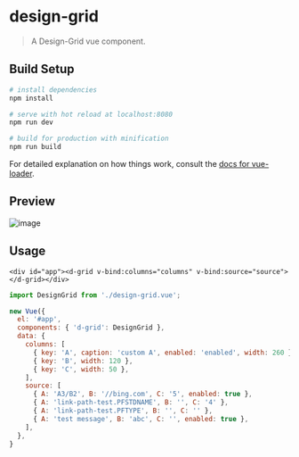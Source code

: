 # design-grid

> A Design-Grid vue component.

## Build Setup

``` bash
# install dependencies
npm install

# serve with hot reload at localhost:8080
npm run dev

# build for production with minification
npm run build
```

For detailed explanation on how things work, consult the [docs for vue-loader](http://vuejs.github.io/vue-loader).

## Preview
![image](https://user-images.githubusercontent.com/980449/35720322-1861281c-0828-11e8-96c6-7f8f810a111e.png)

## Usage
  ```vue
  <div id="app"><d-grid v-bind:columns="columns" v-bind:source="source"></d-grid></div>
  ```
  ```js
  import DesignGrid from './design-grid.vue';
  
  new Vue({
    el: '#app',
    components: { 'd-grid': DesignGrid },
    data: {
      columns: [
        { key: 'A', caption: 'custom A', enabled: 'enabled', width: 260 },
        { key: 'B', width: 120 },
        { key: 'C', width: 50 },
      ],
      source: [
        { A: 'A3/B2', B: '//bing.com', C: '5', enabled: true },
        { A: 'link-path-test.PFSTDNAME', B: '', C: '4' },
        { A: 'link-path-test.PFTYPE', B: '', C: '' },
        { A: 'test message', B: 'abc', C: '', enabled: true },
      ],
    },
  }
  ```
